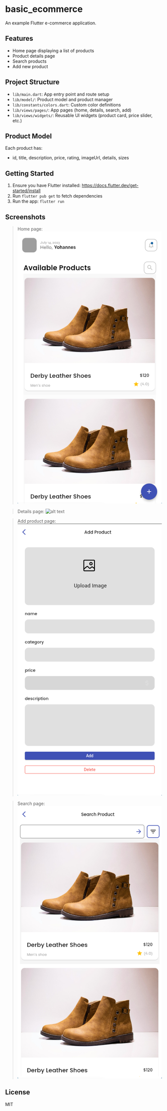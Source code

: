 # basic_ecommerce

An example Flutter e-commerce application.

## Features

- Home page displaying a list of products
- Product details page
- Search products
- Add new product

## Project Structure

- `lib/main.dart`: App entry point and route setup
- `lib/model/`: Product model and product manager
- `lib/constants/colors.dart`: Custom color definitions
- `lib/views/pages/`: App pages (home, details, search, add)
- `lib/views/widgets/`: Reusable UI widgets (product card, price slider, etc.)

## Product Model

Each product has:
- id, title, description, price, rating, imageUrl, details, sizes

## Getting Started

1. Ensure you have Flutter installed: https://docs.flutter.dev/get-started/install
2. Run `flutter pub get` to fetch dependencies
3. Run the app: `flutter run`

## Screenshots

> Home page:
![alt text](images/image-0.png)

> Details page:
![alt text](image.png)

> Add product page:
![alt text](images/image-2.png)

> Search page:
![alt text](images/image-3.png)


## License

MIT
